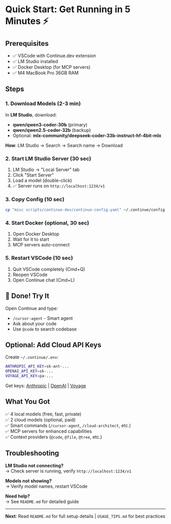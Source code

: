 # Quick Start: Get Running in 5 Minutes ⚡

## Prerequisites

- ✅ VSCode with Continue.dev extension
- ✅ LM Studio installed
- ✅ Docker Desktop (for MCP servers)
- ✅ M4 MacBook Pro 36GB RAM

## Steps

### 1. Download Models (2-3 min)

In **LM Studio**, download:
- **qwen/qwen3-coder-30b** (primary)
- **qwen/qwen2.5-coder-32b** (backup)
- Optional: **mlx-community/deepseek-coder-33b-instruct-hf-4bit-mlx**

**How**: LM Studio → Search → Search name → Download

### 2. Start LM Studio Server (30 sec)

1. LM Studio → "Local Server" tab
2. Click "Start Server"
3. Load a model (double-click)
4. ✅ Server runs on `http://localhost:1234/v1`

### 3. Copy Config (10 sec)

```bash
cp "misc scripts/continue-dev/continue-config.yaml" ~/.continue/config.yaml
```

### 4. Start Docker (optional, 30 sec)

1. Open Docker Desktop
2. Wait for it to start
3. MCP servers auto-connect

### 5. Restart VSCode (10 sec)

1. Quit VSCode completely (Cmd+Q)
2. Reopen VSCode
3. Open Continue chat (Cmd+L)

## 🎉 Done! Try It

Open Continue and type:
- `/cursor-agent` - Smart agent
- Ask about your code
- Use `@code` to search codebase

## Optional: Add Cloud API Keys

Create `~/.continue/.env`:
```bash
ANTHROPIC_API_KEY=sk-ant-...
OPENAI_API_KEY=sk-...
VOYAGE_API_KEY=pa-...
```

Get keys: [Anthropic](https://console.anthropic.com/) | [OpenAI](https://platform.openai.com/) | [Voyage](https://www.voyageai.com/)

## What You Got

✅ 4 local models (free, fast, private)  
✅ 2 cloud models (optional, paid)  
✅ Smart commands (`/cursor-agent`, `/cloud-architect`, etc.)  
✅ MCP servers for enhanced capabilities  
✅ Context providers (`@code`, `@file`, `@tree`, etc.)

## Troubleshooting

**LM Studio not connecting?**  
→ Check server is running, verify `http://localhost:1234/v1`

**Models not showing?**  
→ Verify model names, restart VSCode

**Need help?**  
→ See `README.md` for detailed guide

---

**Next**: Read `README.md` for full setup details | `USAGE_TIPS.md` for best practices
